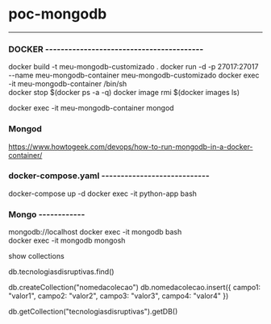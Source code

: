 # poc-mongodb
-------------------


### DOCKER -----------------------------------------
docker build -t meu-mongodb-customizado .
docker run -d -p 27017:27017 --name meu-mongodb-container meu-mongodb-customizado
docker exec -it meu-mongodb-container /bin/sh  
docker stop $(docker ps -a -q) 
docker image rmi $(docker images ls) 

docker exec -it meu-mongodb-container mongod

### Mongod
https://www.howtogeek.com/devops/how-to-run-mongodb-in-a-docker-container/


### docker-compose.yaml ----------------------------
docker-compose up -d
docker exec -it python-app bash


### Mongo ------------
mongodb://localhost
docker exec -it mongodb bash    
docker exec -it mongodb mongosh 

show collections

db.tecnologiasdisruptivas.find()

db.createCollection("nomedacolecao")
db.nomedacolecao.insert({
    campo1: "valor1",
    campo2: "valor2",
    campo3: "valor3",
    campo4: "valor4"
})

db.getCollection("tecnologiasdisruptivas").getDB()